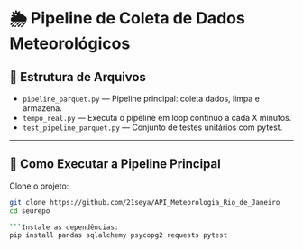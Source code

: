 # 🌦️ Pipeline de Coleta de Dados Meteorológicos

## 📂 Estrutura de Arquivos
- `pipeline_parquet.py` — Pipeline principal: coleta dados, limpa e armazena.
- `tempo_real.py` — Executa o pipeline em loop contínuo a cada X minutos.
- `test_pipeline_parquet.py` — Conjunto de testes unitários com pytest.

---

## 🚀 Como Executar a Pipeline Principal

Clone o projeto:

```bash
git clone https://github.com/21seya/API_Meteorologia_Rio_de_Janeiro
cd seurepo

```Instale as dependências:
pip install pandas sqlalchemy psycopg2 requests pytest
